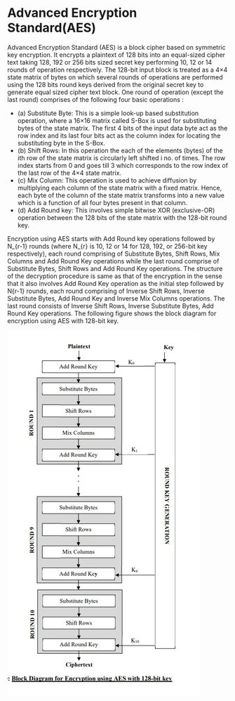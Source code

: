 # Advanced Encryption Standard(AES)

Advanced Encryption Standard (AES) is a block cipher based on symmetric key encryption. It encrypts a plaintext of 128 bits into an equal-sized cipher text taking 128, 192 or 256 bits sized secret key performing 10, 12 or 14 rounds of operation respectively. The 128-bit input block is treated as a 4×4 state matrix of bytes on which several rounds of operations are performed using the 128 bits round keys derived from the original secret key to generate equal sized cipher text block. One round of operation (except the last round) comprises of the following four basic operations :

- (a) Substitute Byte: This is a simple look-up based substitution operation, where a 16×16 matrix called S-Box is used for substituting bytes of the state matrix. The first 4 bits of the input data byte act as the row index and its last four bits act as the column index for locating the substituting byte in the S-Box.
- (b) Shift Rows: In this operation the each of the elements (bytes) of the ith row of the state matrix is circularly left shifted i no. of times. The row index starts from 0 and goes till 3 which corresponds to the row index of the last row of the 4×4 state matrix.
- (c) Mix Column: This operation is used to achieve diffusion by multiplying each column of the state matrix with a fixed matrix. Hence, each byte of the column of the state matrix transforms into a new value which is a function of all four bytes present in that column.
- (d) Add Round key: This involves simple bitwise XOR (exclusive-OR) operation between the 128 bits of the state matrix with the 128-bit round key.

Encryption using AES starts with Add Round key operations followed by N_{r-1} rounds (where N_{r} is 10, 12 or 14 for 128, 192, or 256-bit key respectively), each round comprising of Substitute Bytes, Shift Rows, Mix Columns and Add Round Key operations while the last round comprise of Substitute Bytes, Shift Rows and Add Round Key operations. The structure of the decryption procedure is same as that of the encryption in the sense that it also involves Add Round Key operation as the initial step followed by N{r-1} rounds, each round comprising of Inverse Shift Rows, Inverse Substitute Bytes, Add Round Key and Inverse Mix Columns operations. The last round consists of Inverse Shift Rows, Inverse Substitute Bytes, Add Round Key operations. The following figure shows the block diagram for encryption using AES with 128-bit key.

![Alt text](AES.jpg)
